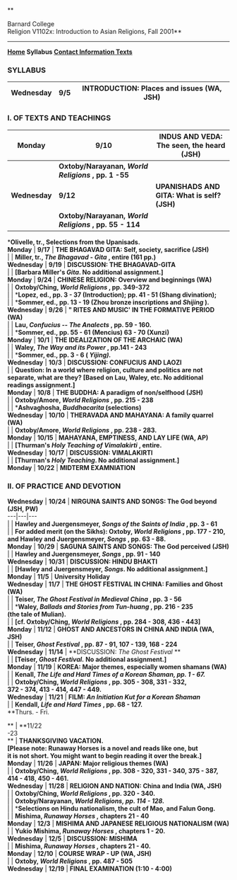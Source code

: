 **

Barnard College  
Religion V1102x:  Introduction to Asian Religions, Fall 2001**

* * *

**[Home](index.htm)    Syllabus  [Contact Information
](contactinformation.htm)   [Texts](texts.htm)**

###  SYLLABUS

**Wednesday** | **9/5** | **INTRODUCTION: Places and issues (WA, JSH)**  
---|---|---  
  
###  I.    OF TEXTS AND TEACHINGS

**Monday** | **9/10** | **INDUS AND VEDA: The seen, the heard (JSH)**  
---|---|---  
|  | **Oxtoby/Narayanan, _World Religions_ , pp. 1 -55**  
**Wednesday** | **9/12** | **UPANISHADS AND GITA: What is self? (JSH)**  
|  | **Oxtoby/Narayanan, _World Religions_ , pp. 55 - 114**  
***Olivelle, tr., Selections from the Upanisads.**  
**Monday** | **9/17** | **THE BHAGAVAD GITA: Self, society, sacrifice (JSH)**  
|  | **Miller, tr.,   _The Bhagavad - Gita_ , entire (161 pp.)**  
**Wednesday** | **9/19** | **DISCUSSION: THE BHAGAVAD-GITA**  
|  | **[Barbara Miller's _Gita_.    No additional assignment.]**  
**Monday** | **9/24** | **CHINESE RELIGION:   Overview and beginnings (WA)**  
|  | **Oxtoby/Ching, _World Religions_ , pp. 349-372**  
|  | ***Lopez, ed., pp. 3 - 37 (Introduction); pp. 41 - 51 (Shang
divination);**  
|  | ***Sommer, ed., pp. 13 - 19 (Zhou bronze inscriptions and _Shijing_ ).**  
**Wednesday** | **9/26** | **" RITES AND MUSIC' IN THE FORMATIVE PERIOD (WA)**  
|  | **Lau, _Confucius -- The Analects_ , pp. 59 - 160.**  
|  | ***Sommer, ed., pp. 55 - 61 (Mencius) 63 - 70 (Xunzi)**  
**Monday** | **10/1** | **THE IDEALIZATION OF THE ARCHAIC (WA)**  
|  | **Waley, _The Way and its Power_ , pp.141 - 243**  
|  | ***Sommer, ed., pp. 3 - 6 ( _Yijing)._**  
**Wednesday** | **10/3** | **DISCUSSION: CONFUCIUS AND LAOZI**  
|  | **Question: In a world where religion, culture and politics are not
separate, what are they?   [Based on Lau, Waley, etc.  No additional readings
assignment.]**  
**Monday** | **10/8** | **THE BUDDHA: A paradigm of non/selfhood (JSH)**  
|  | **Oxtoby/Amore, _World Religions_ , pp. 215 - 238**  
|  | ***Ashvaghosha, _Buddhacarita_ (selections)**  
**Wednesday** | **10/10** | **THERAVADA AND MAHAYANA: A family quarrel (WA)**  
|  | **Oxtoby/Amore, _World Religions_ , pp. 238 - 283.**  
**Monday** | **10/15** | **MAHAYANA, EMPTINESS, AND LAY LIFE (WA, AP)**  
|  | **[Thurman's _Holy Teaching of Vimalakirti_ , entire.**  
**Wednesday** | **10/17** | **DISCUSSION: VIMALAKIRTI**  
|  | **[Thurman's _Holy Teaching_.    No additional assignment.]**  
**Monday** | **10/22** | **MIDTERM EXAMNIATION**  
  
###  II.     OF PRACTICE AND DEVOTION

**Wednesday** | **10/24** | **NIRGUNA SAINTS AND SONGS: The God beyond (JSH,
PW)**  
---|---|---  
|  | **Hawley and Juergensmeyer, _Songs of the Saints of India_ , pp. 3 - 61**  
|  | **For added merit (on the Sikhs): Oxtoby, _World Religions_ , pp. 177 -
210, and Hawley and Juergensmeyer, _Songs_ , pp. 63 - 88.**  
**Monday** | **10/29** | **SAGUNA SAINTS AND SONGS: The God perceived (JSH)**  
|  | **Hawley and Juergensmeyer, _Songs_ , pp. 91 - 140**  
**Wednesday** | **10/31** | **DISCUSSION: HINDU BHAKTI**  
|  | **[Hawley and Juergensmeyer, _Songs_.    No additional assignment.]**  
**Monday** | **11/5** | **University Holiday**  
**Wednesday** | **11/7** | **THE GHOST FESTIVAL IN CHINA: Families and Ghost
(WA)**  
|  | **Teiser, _The Ghost Festival in Medieval China_ , pp. 3 - 56**  
|  | ***Waley, _Ballads and_ _Stories from Tun-huang_ , pp. 216 - 235  
                                (the tale of Mulian).**  
|  | **[cf. Oxtoby/Ching, _World Religions_ , pp. 284 - 308, 436 - 443]**  
**Monday** | **11/12** | **GHOST AND ANCESTORS IN CHINA AND INDIA (WA, JSH)**  
|  | **Teiser, _Ghost Festival_ , pp. 87 - 91, 107 - 139, 168 - 224**  
**Wednesday** | **11/14** | **DISCUSSION: _The Ghost Festival_ **  
|  | **[Teiser, _Ghost Festival._ No additional assignment.]**  
**Monday** | **11/19** | **KOREA: Major themes, especially women shamans
(WA)**  
|  | **Kenall, _The Life and Hard Times of a Korean Shaman, pp. 1 - 67._**  
|  | **Oxtoby/Ching, _World Religions_ , pp. 305 - 308, 331 - 332,  
372 - 374, 413 - 414, 447 - 449.**  
**Wednesday** | **11/21** | **FILM: _An Initiation Kut for a Korean Shaman_**  
|  | **Kendall, _Life and Hard Times_ , pp. 68 - 127.**  
**Thurs. - Fri.  
  
** | **11/22  
-23  
** | **THANKSGIVING VACATION.  
[Please note: Runaway Horses is a novel and reads like one, but  
it is not short.   You might want to begin reading it over the break.]**  
**Monday** | **11/26** | **JAPAN: Major religious themes (WA)**  
|  | **Oxtoby/Ching, _World Religions_ , pp. 308 - 320, 331 - 340, 375 - 387,  
414 - 418, 450 - 461.**  
**Wednesday** | **11/28** | **RELIGION AND NATION: China and India (WA, JSH)**  
|  | **Oxtoby/Ching, _World Religions_ , pp. 320 - 340.**  
|  | **Oxtoby/Narayanan, _World Religions, pp. 114 - 128._**  
|  | ***Selections on Hindu nationalism, the cult of Mao, and Falun Gong.**  
|  | **Mishima, _Runaway Horses_ , chapters 21 - 40**  
**Monday** | **12/3** | **MISHIMA AND JAPANESE RELIGIOUS NATIONALISM (WA)**  
|  | **Yukio Mishima, _Runaway Horses_ , chapters 1 - 20.**  
**Wednesday** | **12/5** | **DISCUSSION: MISHIMA**  
|  | **Mishima, _Runaway Horses_ , chapters 21 - 40.**  
**Monday** | **12/10** | **COURSE WRAP - UP (WA, JSH)**  
|  | **Oxtoby, _World Religions_ , pp. 487 - 505**  
**Wednesday** | **12/19** | **FINAL EXAMINATION (1:10 - 4:00)**

